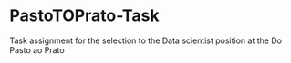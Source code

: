# PastoTOPrato-Task
Task assignment for the selection to the Data scientist position at the Do Pasto ao Prato 
